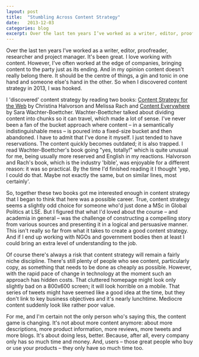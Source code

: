 ```yaml
---
layout: post
title:  "Stumbling Across Content Strategy"
date:   2013-12-03 
categories: blog
excerpt: Over the last ten years I’ve worked as a writer, editor, proofreader, researcher and project manager. It's been great. I love working with content. However, I've often worked at the edge of companies, bringing content to the party just as its ending. And in my opinion content doesn't really belong there. It should be the centre of things, a gin and tonic in one hand and someone else's hand in the other. So when I discovered content strategy in 2013, I was hooked.
---
```


<p>
Over the last ten years I’ve worked as a writer, editor, proofreader, researcher and project manager. It's been great. I love working with content. However, I've often worked at the edge of companies, bringing content to the party just as its ending. And in my opinion content doesn't really belong there. It should be the centre of things, a gin and tonic in one hand and someone else's hand in the other. So when I discovered content strategy in 2013, I was hooked. 
</p>
<p>
I 'discovered' content strategy by reading two books: <a href="http://contentstrategy.com/">Content Strategy for the Web</a> by Christina Halvorson and Melissa Rach and <a href="http://rosenfeldmedia.com/books/content-everywhere/">Content Everywhere</a> by Sara Wachter-Boettcher. Wachter-Boettcher talked about dividing content into chunks so it can travel, which made a lot of sense. I've never been a fan of the bucket approach where content – in a semantically indistinguishable mess – is poured into a fixed-size bucket and then abandoned. I have to admit that I've done it myself. I just tended to have reservations. The content quickly becomes outdated; it is also trapped. I read Wachter-Boettcher's book going "yes, totally!" which is quite unusual for me, being usually more reserved and English in my reactions. Halvorson and Rach's book, which is the industry 'bible', was enjoyable for a different reason: it was so practical. By the time I'd finished reading it I thought 'yep, I could do that. Maybe not exactly the same, but on similar lines, most certainly'. 
</p>
<p>
So, together these two books got me interested enough in content strategy that I began to think that here was a possible career. True, content strategy seems a slightly odd choice for someone who'd just done a MSc in Global Politics at LSE. But I figured that what I'd loved about the course – and academia in general – was the challenge of constructing a compelling story from various sources and presenting it in a logical and persuasive manner. This isn't really so far from what it takes to create a good content strategy. And if I end up working with NGOs and government bodies then at least I could bring an extra level of understanding to the job.
</p>
<p>
Of course there's always a risk that content strategy will remain a fairly niche discipline. There's still plenty of people who see content, particularly copy, as something that needs to be done as cheaply as possible. However, with the rapid pace of change in technology at the moment such an approach has hidden costs. That cluttered homepage might look only slightly bad on a 800x600 screen; it will look horrible on a mobile. That series of tweets might have seemed like a good idea at the time, but they don't link to key business objectives and it's nearly lunchtime. Mediocre content suddenly look like rather poor value. 
</p>
<p>
For me, and I'm certain not the only person who's saying this, the content game is changing. It's not about more content anymore: about more descriptions, more product information, more reviews, more tweets and more blogs. It's about doing less, better. Because, after all, every company only has so much time and money. And, users – those great people who buy or use your products – they only have so much time too.
</p>